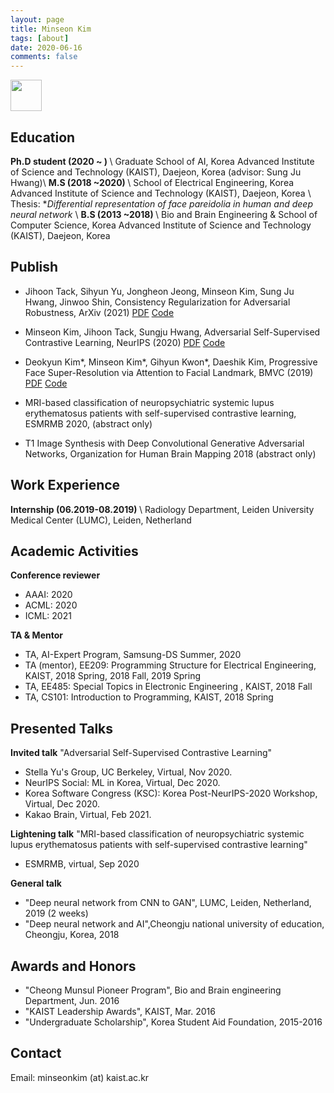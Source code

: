 ```yaml
---
layout: page
title: Minseon Kim
tags: [about]
date: 2020-06-16
comments: false
---
```


<img src="https://user-images.githubusercontent.com/28754348/94438614-50800e80-01da-11eb-8905-ed4ae72d4102.png" width="50px" height="50px" >

## Education
<b>Ph.D student (2020 ~ ) </b> \\
Graduate School of AI, Korea Advanced Institute of Science and Technology (KAIST), Daejeon, Korea (advisor: Sung Ju Hwang)\\
<b>M.S (2018 ~2020) </b> \\
School of Electrical Engineering, Korea Advanced Institute of Science and Technology (KAIST), Daejeon, Korea \\
Thesis: *<i>Differential representation of face pareidolia in human and deep neural network </i> \\
<b>B.S (2013 ~2018) </b> \\
Bio and Brain Engineering & School of Computer Science, Korea Advanced Institute of Science and Technology (KAIST), Daejeon, Korea

## Publish
* Jihoon Tack, Sihyun Yu, Jongheon Jeong, Minseon Kim, Sung Ju Hwang, Jinwoo Shin, Consistency Regularization for Adversarial Robustness, ArXiv (2021) <a href="https://arxiv.org/abs/2103.04623">PDF</a> <a href="https://github.com/alinlab/consistency-adversarial">Code</a>
* Minseon Kim, Jihoon Tack, Sungju Hwang, Adversarial Self-Supervised Contrastive Learning, NeurIPS (2020) <a href="https://arxiv.org/abs/2006.07589">PDF</a> <a href="https://github.com/Kim-Minseon/RoCL-Adversarial-self-supervised-contrastive-learning">Code</a>
* Deokyun Kim\*, Minseon Kim\*, Gihyun Kwon\*, Daeshik Kim, Progressive Face Super-Resolution via Attention to Facial Landmark, BMVC (2019) <a href="https://arxiv.org/abs/1908.08239">PDF</a> <a href="https://github.com/DeokyunKim/Progressive-Face-Super-Resolution">Code</a>

* MRI-based classification of neuropsychiatric systemic lupus erythematosus patients with self-supervised contrastive learning, ESMRMB 2020, (abstract only)
* T1 Image Synthesis with Deep Convolutional Generative Adversarial Networks, Organization for Human Brain Mapping 2018 (abstract only)

## Work Experience
<b>Internship (06.2019-08.2019) </b> \\
Radiology Department, Leiden University Medical Center (LUMC), Leiden, Netherland

## Academic Activities
<b>Conference reviewer</b>

- AAAI: 2020
- ACML: 2020
- ICML: 2021

<b>TA & Mentor</b>

- TA, AI-Expert Program, Samsung-DS Summer, 2020
- TA (mentor), EE209: Programming Structure for Electrical Engineering, KAIST, 2018 Spring, 2018 Fall, 2019 Spring
- TA, EE485: Special Topics in Electronic Engineering <MyEE>, KAIST, 2018 Fall
- TA, CS101: Introduction to Programming, KAIST, 2018 Spring

## Presented Talks
<b>Invited talk</b> 
"Adversarial Self-Supervised Contrastive Learning"
- Stella Yu's Group, UC Berkeley, Virtual, Nov 2020.
- NeurIPS Social: ML in Korea, Virtual, Dec 2020.
- Korea Software Congress (KSC): Korea Post-NeurIPS-2020 Workshop, Virtual, Dec 2020.
- Kakao Brain, Virtual, Feb 2021.

<b>Lightening talk</b> 
"MRI-based classification of neuropsychiatric systemic lupus erythematosus patients with self-supervised contrastive learning"
- ESMRMB, virtual, Sep 2020

<b>General talk</b>
- "Deep neural network from CNN to GAN", LUMC, Leiden, Netherland, 2019 (2 weeks)
- "Deep neural network and AI",Cheongju national university of education, Cheongju, Korea, 2018

## Awards and Honors
* "Cheong Munsul Pioneer Program", Bio and Brain engineering Department, Jun. 2016
* "KAIST Leadership Awards", KAIST, Mar. 2016
* "Undergraduate Scholarship", Korea Student Aid Foundation, 2015-2016

## Contact
Email: minseonkim (at) kaist.ac.kr
